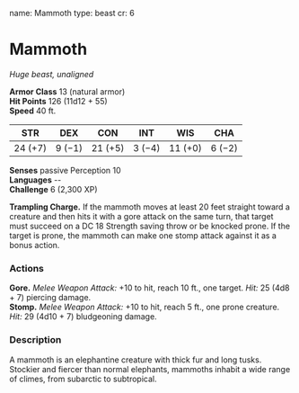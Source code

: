 name: Mammoth
type: beast
cr: 6

# Mammoth 
_Huge beast, unaligned_

**Armor Class** 13 (natural armor)    
**Hit Points** 126 (11d12 + 55)    
**Speed** 40 ft. 

| STR     | DEX     | CON     | INT     | WIS     | CHA     |
|---------|---------|---------|---------|---------|---------|
| 24 (+7) | 9 (−1)  | 21 (+5) | 3 (−4)  | 11 (+0) | 6 (−2)  |  

**Senses** passive Perception 10    
**Languages** --    
**Challenge** 6 (2,300 XP) 

**Trampling Charge.** If the mammoth moves at least 20 feet straight toward a creature and then hits it with a gore attack on the same turn, that target must succeed on a DC 18 Strength saving throw or be knocked prone. If the target is prone, the mammoth can make one stomp attack against it as a bonus action. 

### Actions 
**Gore.** _Melee Weapon Attack:_ +10 to hit, reach 10 ft., one target. _Hit:_ 25 (4d8 + 7) piercing damage.    
**Stomp.** _Melee Weapon Attack:_ +10 to hit, reach 5 ft., one prone creature. _Hit:_ 29 (4d10 + 7) bludgeoning damage. 

### Description
A mammoth is an elephantine creature with thick fur and long tusks. Stockier and fiercer than normal elephants, mammoths inhabit a wide range of climes, from subarctic to subtropical. 